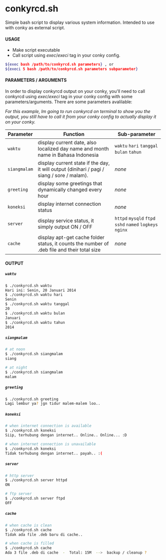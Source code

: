 conkyrcd.sh
===========

Simple bash script to display various system information. Intended to use with conky as external script.


#### USAGE
* Make script executable
* Call script using _exec_/_execi_ tag in your conky config.

```bash
${exec bash /path/to/conkyrcd.sh parameters} , or
${execi 5 bash /path/to/conkyrcd.sh parameters subparameter}
```

#### PARAMETERS / ARGUMENTS
In order to display conkyrcd output on your conky, you'll need to call conkyrcd using _exec_/_execi_ tag in your conky config with some parameters/arguments. There are some parameters avalilable:

_For this example, Im going to run conkyrcd on terminal to show you the output, you still have to call it from your conky config to actually display it on your conky._


| Parameter | Function | Sub-parameter | 
| --- | --- | --- |  
| `waktu` | display current date, also localized day name and month name in Bahasa Indonesia | `waktu` `hari` `tanggal` `bulan` `tahun` |
| `siangmalam`| display current state if the day, it will output (dinihari / pagi / siang / sore / malam). | _none_ |
| `greeting`| display some greetings that dynamically changed every hour | _none_ |
| `koneksi`| display internet connection status | _none_ |
| `server`| display service status, it simply output ON / OFF | `httpd` `mysqld` `ftpd` `sshd` `named` `logkeys` `nginx` |
| `cache`| display apt-get cache folder status, it counts the number of .deb file and their total size | _none_ |

#### OUTPUT

##### `waktu`
```bash
$ ./conkyrcd.sh waktu
Hari ini: Senin, 20 Januari 2014
$ ./conkyrcd.sh waktu hari
Senin
$ ./conkyrcd.sh waktu tanggal
20
$ ./conkyrcd.sh waktu bulan
Januari
$ ./conkyrcd.sh waktu tahun
2014
```

##### `siangmalam`
```bash
# at noon
$ ./conkyrcd.sh siangmalam
siang

# at night
$ ./conkyrcd.sh siangmalam
malam
```

##### `greeting`
```bash
$ ./conkyrcd.sh greeting
Lagi lembur ya? jgn tidur malem-malem loo..
```

##### `koneksi`
```bash
# when internet connection is available
$ ./conkyrcd.sh koneksi
Siip, terhubung dengan internet.. Online.. Online... :D

# when internet connection is unavailable
$ ./conkyrcd.sh koneksi
Tidak terhubung dengan internet.. payah.. :(
```

##### `server`
```bash
# http server
$ ./conkyrcd.sh server httpd
ON

# ftp server
$ ./conkyrcd.sh server ftpd
OFF
```

##### `cache`
```bash
# when cache is clean
$ ./conkyrcd.sh cache
Tidak ada file .deb baru di cache..

# when cache is filled
$ ./conkyrcd.sh cache
Ada 3 file .deb di cache  -  Total: 15M  -->  backup / cleanup ?
```